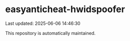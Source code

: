 # easyanticheat-hwidspoofer

Last updated: 2025-06-06 14:46:30

This repository is automatically maintained.
